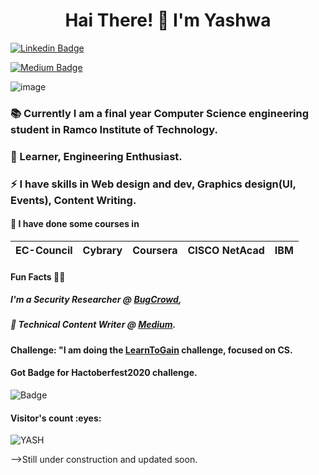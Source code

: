 <h1 align="center"> Hai There! 👋 I'm Yashwa </h1> 
 
[![Linkedin Badge](https://img.shields.io/badge/-YESHWANTHINI_S-blue?style=flat-square&logo=Linkedin&logoColor=white&link=https://www.linkedin.com/in/yeshwanthini-s/)](https://www.linkedin.com/in/yeshwanthini-s/)

[![Medium Badge](https://img.shields.io/badge/yeshwanthini-s-black?style=for-the-badge&logo=medium&logoColor=white&link=https://yeshwanthini-s.medium.com/)](https://yeshwanthini-s.medium.com/)
  
  ![image](https://user-images.githubusercontent.com/58984578/112753991-b6b5e480-8ff7-11eb-8f18-96341db28336.png)

<!--
**YASHWANTHINI/YASHWANTHINI** is a ✨ _special_ ✨ repository because its `README.md` (this file) appears on your GitHub profile.

Here are some ideas to get you started:
-->
### 📚 Currently I am a final year Computer Science engineering student in Ramco Institute of Technology.
### 🌱 Learner, Engineering Enthusiast. 
### ⚡ I have skills in Web design and dev, Graphics design(UI, Events), Content Writing.
#### 🚀 I have done some courses in
| EC-Council |Cybrary| Coursera | CISCO NetAcad | IBM |
|---|---|---|---|---|

#### Fun Facts 🤜🤛  
##### I'm a Security Researcher @ [BugCrowd](https://bugcrowd.com/YESHWANTHINI_S), 
##### 📝 Technical Content Writer @ [Medium](https://yeshwanthini-s.medium.com/).
#### Challenge: "I am doing the [LearnToGain](https://github.com/YASHWANTHINI/Learn_to_Gain) challenge, focused on CS.
#### Got Badge for Hactoberfest2020 challenge.
![Badge](https://user-images.githubusercontent.com/58984578/116878752-69074a00-ac3d-11eb-99bc-2a85c7e68639.png)


<h4>Visitor's count :eyes:</h4>
<p><img src="https://profile-counter.glitch.me/{YASHWANTHINI}/count.svg" alt="YASH" :: Visitor's Count" /></p>
-->Still under construction and updated soon.
